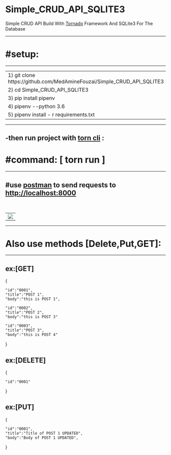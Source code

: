 # Simple_CRUD_API_SQLITE3

<p>Simple CRUD API  Build With  <a href="https://www.tornadoweb.org/en/stable/">Tornado</a>  Framework And SQLite3  For The Database</p>
<hr>
<h1>#setup:</h1>
<hr>
<table>
<tr>
<td> 1)  git clone https://github.com/MedAmineFouzai/Simple_CRUD_API_SQLITE3 </td>
</tr>
<tr>
<td> 2) cd Simple_CRUD_API_SQLITE3</td>
</tr>
<tr>
<td> 3) pip install pipenv</td>
</tr>
</tr>
<td> 4) pipenv --python 3.6</td>
</tr>
<tr>
<td> 5) pipenv install - r requirements.txt</td>
</tr>
</table>
<hr>
<h2>-then run project with <a href="https://pypi.org/project/torn/">torn cli</a> :</h2>
<h1>#command: [ torn run ] </h1>
<hr>
<h2>#use <a href="https://www.postman.com/">postman</a> to send requests to <a href="http://localhost:8000">http://localhost:8000</a> </h2>
<br>
<table>
  <tr>
    <td>
<img src="https://github.com/MedAmineFouzai/Simple_CRUD_API_SQLITE3/blob/master/Captures/Capture.PNG">
</td>
<tr>
<table>
 <hr>
  <h1>Also use methods [Delete,Put,GET]:</h1>
  
<hr>
<h2>ex:[GET]</h2>
  {
  
    "id":"0001",
    "title":"POST 1",
    "body":"this is POST 1",
    
    "id":"0002",
    "title":"POST 2",
    "body":"this is POST 3"
    
    "id":"0003",
    "title":"POST 3",
    "body":"this is POST 4"
   }
 <h2>ex:[DELETE]</h2>
   {
   
    "id":"0001"
   
   }

   <h2>ex:[PUT]</h2>
   {
   
    "id":"0001",
    "title":"Title of POST 1 UPDATED",
    "body":"Body of POST 1 UPDATED",
   }
  
  
